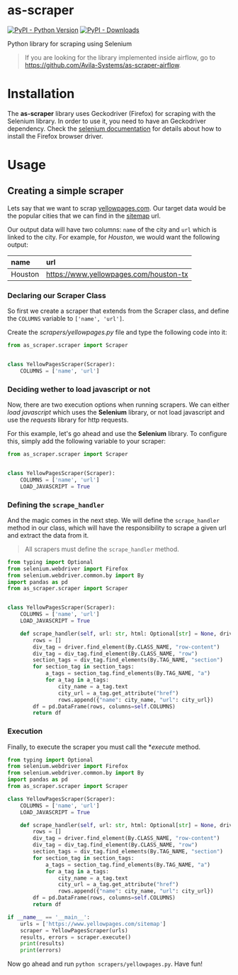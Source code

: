# as-scraper

[![PyPI - Python Version](https://img.shields.io/pypi/pyversions/as-scraper.svg)](https://pypi.org/project/as-scraper/)
[![PyPI - Downloads](https://img.shields.io/pypi/dm/as-scraper)](https://pypi.org/project/as-scraper/)

Python library for scraping using Selenium

> If you are looking for the library implemented inside airflow, go to https://github.com/Avila-Systems/as-scraper-airflow.

# Installation

The **as-scraper** library uses Geckodriver (Firefox) for scraping with the Selenium library.
In order to use it, you need to have an Geckodriver dependency. Check the [selenium documentation](https://www.selenium.dev/documentation/webdriver/getting_started/install_drivers/) for details about how to install the Firefox browser driver.

# Usage

## Creating a simple scraper

Lets say that we want to scrap [yellowpages.com](https://www.yellowpages.com). Our target data would be the popular cities that we can find in the [sitemap](https://www.yellowpages.com/sitemap) url.

Our output data will have two columns: `name` of the city and `url` which is linked to the city. For example, for *Houston*, we would want the following output:

| name | url |
|:-----|:----|
|Houston|https://www.yellowpages.com/houston-tx|

### Declaring our Scraper Class

So first we create a scraper that extends from the Scraper class, and define the `COLUMNS` variable to `['name', 'url']`.

Create the *scrapers/yellowpages.py* file and type the following code into it:

```python
from as_scraper.scraper import Scraper


class YellowPagesScraper(Scraper):
    COLUMNS = ['name', 'url']

```

### Deciding wether to load javascript or not

Now, there are two execution options when running scrapers. We can either *load javascript* which uses the **Selenium** library, or not load javascript and use the *requests* library for http requests.

For this example, let's go ahead and use the **Selenium** library. To configure this, simply add the following variable to your scraper:

```python
from as_scraper.scraper import Scraper


class YellowPagesScraper(Scraper):
    COLUMNS = ['name', 'url']
    LOAD_JAVASCRIPT = True

```

### Defining the `scrape_handler`

And the magic comes in the next step. We will define the `scrape_handler` method in our class, which will have the responsibility to scrape a given url and extract the data from it.

> All scrapers must define the `scrape_handler` method.

```python
from typing import Optional
from selenium.webdriver import Firefox
from selenium.webdriver.common.by import By
import pandas as pd
from as_scraper.scraper import Scraper


class YellowPagesScraper(Scraper):
    COLUMNS = ['name', 'url']
    LOAD_JAVASCRIPT = True

    def scrape_handler(self, url: str, html: Optional[str] = None, driver: Optional[Firefox] = None, **kwargs) -> pd.DataFrame:
        rows = []
        div_tag = driver.find_element(By.CLASS_NAME, "row-content")
        div_tag = div_tag.find_element(By.CLASS_NAME, "row")
        section_tags = div_tag.find_elements(By.TAG_NAME, "section")
        for section_tag in section_tags:
            a_tags = section_tag.find_elements(By.TAG_NAME, "a")
            for a_tag in a_tags:
                city_name = a_tag.text
                city_url = a_tag.get_attribute("href")
                rows.append({"name": city_name, "url": city_url})
        df = pd.DataFrame(rows, columns=self.COLUMNS)
        return df

```

### Execution

Finally, to execute the scraper you must call the **execute* method.

```python
from typing import Optional
from selenium.webdriver import Firefox
from selenium.webdriver.common.by import By
import pandas as pd
from as_scraper.scraper import Scraper

class YellowPagesScraper(Scraper):
    COLUMNS = ['name', 'url']
    LOAD_JAVASCRIPT = True

    def scrape_handler(self, url: str, html: Optional[str] = None, driver: Optional[Firefox] = None, **kwargs) -> pd.DataFrame:
        rows = []
        div_tag = driver.find_element(By.CLASS_NAME, "row-content")
        div_tag = div_tag.find_element(By.CLASS_NAME, "row")
        section_tags = div_tag.find_elements(By.TAG_NAME, "section")
        for section_tag in section_tags:
            a_tags = section_tag.find_elements(By.TAG_NAME, "a")
            for a_tag in a_tags:
                city_name = a_tag.text
                city_url = a_tag.get_attribute("href")
                rows.append({"name": city_name, "url": city_url})
        df = pd.DataFrame(rows, columns=self.COLUMNS)
        return df

if __name__ == '__main__':
    urls = ['https://www.yellowpages.com/sitemap']
    scraper = YellowPagesScraper(urls)
    results, errors = scraper.execute()
    print(results)
    print(errors)

```

Now go ahead and run `python scrapers/yellowpages.py`. Have fun!
